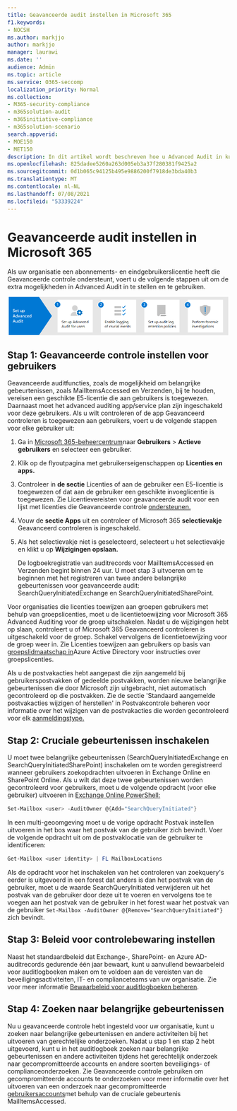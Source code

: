 ```yaml
---
title: Geavanceerde audit instellen in Microsoft 365
f1.keywords:
- NOCSH
ms.author: markjjo
author: markjjo
manager: laurawi
ms.date: ''
audience: Admin
ms.topic: article
ms.service: O365-seccomp
localization_priority: Normal
ms.collection:
- M365-security-compliance
- m365solution-audit
- m365initiative-compliance
- m365solution-scenario
search.appverid:
- MOE150
- MET150
description: In dit artikel wordt beschreven hoe u Advanced Audit in kunt stellen, zodat u gerechtelijke onderzoeken kunt uitvoeren wanneer gebruikersaccounts worden gehackt of om andere beveiligingsgerelateerde incidenten te onderzoeken.
ms.openlocfilehash: 825dadee5260a263d005eb3a37f280381f9425a2
ms.sourcegitcommit: 0d1b065c94125b495e9886200f7918de3bda40b3
ms.translationtype: MT
ms.contentlocale: nl-NL
ms.lasthandoff: 07/08/2021
ms.locfileid: "53339224"
---
```

# <a name="set-up-advanced-audit-in-microsoft-365"></a>Geavanceerde audit instellen in Microsoft 365

Als uw organisatie een abonnements- en eindgebruikerslicentie heeft die Geavanceerde controle ondersteunt, voert u de volgende stappen uit om de extra mogelijkheden in Advanced Audit in te stellen en te gebruiken.

![Werkstroom voor het instellen van geavanceerde controle](../media/AdvancedAuditWorkflow.png)

## <a name="step-1-set-up-advanced-audit-for-users"></a>Stap 1: Geavanceerde controle instellen voor gebruikers

Geavanceerde auditfuncties, zoals de mogelijkheid om belangrijke gebeurtenissen, zoals MailItemsAccessed en Verzenden, bij te houden, vereisen een geschikte E5-licentie die aan gebruikers is toegewezen. Daarnaast moet het advanced auditing app/service plan zijn ingeschakeld voor deze gebruikers. Als u wilt controleren of de app Geavanceerd controleren is toegewezen aan gebruikers, voert u de volgende stappen voor elke gebruiker uit:

1. Ga in [Microsoft 365-beheercentrum](https://admin.microsoft.com/Adminportal)naar **Gebruikers**  >  **Actieve gebruikers** en selecteer een gebruiker.

2. Klik op de flyoutpagina met gebruikerseigenschappen op **Licenties en apps.**

3. Controleer in **de sectie** Licenties of aan de gebruiker een E5-licentie is toegewezen of dat aan de gebruiker een geschikte invoeglicentie is toegewezen. Zie Licentievereisten voor geavanceerde audit voor een lijst met licenties die Geavanceerde controle [ondersteunen.](auditing-solutions-overview.md#advanced-audit-1)

4. Vouw de **sectie Apps** uit en controleer of Microsoft 365 **selectievakje** Geavanceerd controleren is ingeschakeld.

5. Als het selectievakje niet is geselecteerd, selecteert u het selectievakje en klikt u op **Wijzigingen opslaan.**

   De logboekregistratie van auditrecords voor MailItemsAccessed en Verzenden begint binnen 24 uur. U moet stap 3 uitvoeren om te beginnen met het registreren van twee andere belangrijke gebeurtenissen voor geavanceerde audit: SearchQueryInitiatedExchange en SearchQueryInitiatedSharePoint.

Voor organisaties die licenties toewijzen aan groepen gebruikers met behulp van groepslicenties, moet u de licentietoewijzing voor Microsoft 365 Advanced Auditing voor de groep uitschakelen. Nadat u de wijzigingen hebt op slaan, controleert u of Microsoft 365 Geavanceerd controleren is uitgeschakeld voor de groep. Schakel vervolgens de licentietoewijzing voor de groep weer in. Zie Licenties toewijzen aan gebruikers op basis van [groepslidmaatschap in](/azure/active-directory/users-groups-roles/licensing-groups-assign)Azure Active Directory voor instructies over groepslicenties.

Als u de postvakacties hebt aangepast die zijn aangemeld bij gebruikerspostvakken of gedeelde postvakken, worden nieuwe belangrijke gebeurtenissen die door Microsoft zijn uitgebracht, niet automatisch gecontroleerd op die postvakken. Zie de sectie 'Standaard aangemelde postvakacties wijzigen of herstellen' in Postvakcontrole beheren voor informatie over het wijzigen van de postvakacties die worden gecontroleerd voor elk [aanmeldingstype.](enable-mailbox-auditing.md#change-or-restore-mailbox-actions-logged-by-default)

## <a name="step-2-enable-crucial-events"></a>Stap 2: Cruciale gebeurtenissen inschakelen

U moet twee belangrijke gebeurtenissen (SearchQueryInitiatedExchange en SearchQueryInitiatedSharePoint) inschakelen om te worden geregistreerd wanneer gebruikers zoekopdrachten uitvoeren in Exchange Online en SharePoint Online. Als u wilt dat deze twee gebeurtenissen worden gecontroleerd voor gebruikers, moet u de volgende opdracht (voor elke gebruiker) uitvoeren in [Exchange Online PowerShell:](/powershell/exchange/connect-to-exchange-online-powershell)

```powershell
Set-Mailbox <user> -AuditOwner @{Add="SearchQueryInitiated"}
```

In een multi-geoomgeving moet u  de vorige opdracht Postvak instellen uitvoeren in het bos waar het postvak van de gebruiker zich bevindt. Voer de volgende opdracht uit om de postvaklocatie van de gebruiker te identificeren: 

```powershell
Get-Mailbox <user identity> | FL MailboxLocations
```

Als de opdracht voor het inschakelen van het controleren van zoekquery's eerder is uitgevoerd in een forest dat anders is dan het postvak van de gebruiker, moet u de waarde SearchQueryInitiated verwijderen uit het postvak van de gebruiker door deze uit te voeren en vervolgens toe te voegen aan het postvak van de gebruiker in het forest waar het postvak van de gebruiker `Set-Mailbox -AuditOwner @{Remove="SearchQueryInitiated"}` zich bevindt.

## <a name="step-3-set-up-audit-retention-policies"></a>Stap 3: Beleid voor controlebewaring instellen

Naast het standaardbeleid dat Exchange-, SharePoint- en Azure AD-auditrecords gedurende één jaar bewaart, kunt u aanvullend bewaarbeleid voor auditlogboeken maken om te voldoen aan de vereisten van de beveiligingsactiviteiten, IT- en complianceteams van uw organisatie. Zie voor meer informatie [Bewaarbeleid voor auditlogboeken beheren](audit-log-retention-policies.md).

## <a name="step-4-search-for-crucial-events"></a>Stap 4: Zoeken naar belangrijke gebeurtenissen

Nu u geavanceerde controle hebt ingesteld voor uw organisatie, kunt u zoeken naar belangrijke gebeurtenissen en andere activiteiten bij het uitvoeren van gerechtelijke onderzoeken. Nadat u stap 1 en stap 2 hebt uitgevoerd, kunt u in het auditlogboek zoeken naar belangrijke gebeurtenissen en andere activiteiten tijdens het gerechtelijk onderzoek naar gecompromitteerde accounts en andere soorten beveiligings- of complianceonderzoeken. Zie Geavanceerde controle gebruiken om gecompromitteerde accounts te onderzoeken voor meer informatie over het uitvoeren van een onderzoek naar gecompromitteerde [gebruikersaccounts](mailitemsaccessed-forensics-investigations.md)met behulp van de cruciale gebeurtenis MailItemsAccessed.

